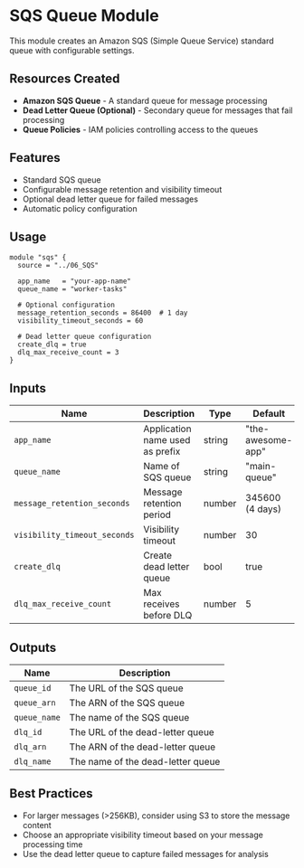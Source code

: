 # SQS Queue Module

This module creates an Amazon SQS (Simple Queue Service) standard queue with configurable settings.

## Resources Created

- **Amazon SQS Queue** - A standard queue for message processing
- **Dead Letter Queue (Optional)** - Secondary queue for messages that fail processing
- **Queue Policies** - IAM policies controlling access to the queues

## Features

- Standard SQS queue
- Configurable message retention and visibility timeout
- Optional dead letter queue for failed messages
- Automatic policy configuration

## Usage

```hcl
module "sqs" {
  source = "../06_SQS"
  
  app_name   = "your-app-name"
  queue_name = "worker-tasks"
  
  # Optional configuration
  message_retention_seconds = 86400  # 1 day
  visibility_timeout_seconds = 60
  
  # Dead letter queue configuration
  create_dlq = true
  dlq_max_receive_count = 3
}
```

## Inputs

| Name | Description | Type | Default |
|------|-------------|------|---------|
| `app_name` | Application name used as prefix | string | "the-awesome-app" |
| `queue_name` | Name of SQS queue | string | "main-queue" |
| `message_retention_seconds` | Message retention period | number | 345600 (4 days) |
| `visibility_timeout_seconds` | Visibility timeout | number | 30 |
| `create_dlq` | Create dead letter queue | bool | true |
| `dlq_max_receive_count` | Max receives before DLQ | number | 5 |

## Outputs

| Name | Description |
|------|-------------|
| `queue_id` | The URL of the SQS queue |
| `queue_arn` | The ARN of the SQS queue |
| `queue_name` | The name of the SQS queue |
| `dlq_id` | The URL of the dead-letter queue |
| `dlq_arn` | The ARN of the dead-letter queue |
| `dlq_name` | The name of the dead-letter queue |

## Best Practices

- For larger messages (>256KB), consider using S3 to store the message content
- Choose an appropriate visibility timeout based on your message processing time
- Use the dead letter queue to capture failed messages for analysis 